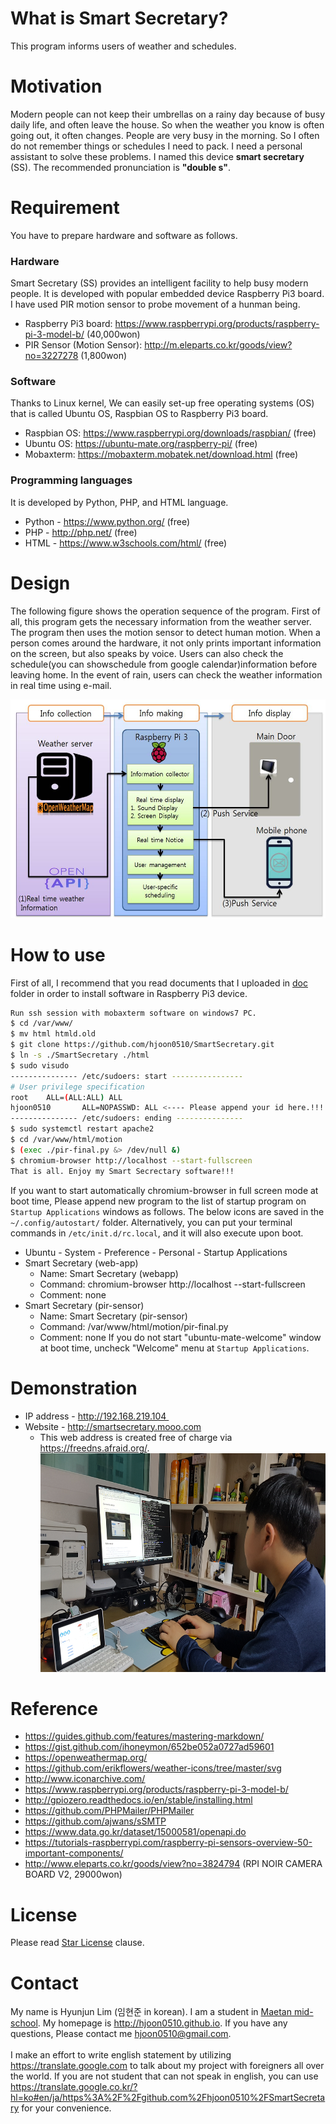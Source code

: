# What is Smart Secretary?
This program informs users of weather and schedules.

# Motivation
Modern people can not keep their umbrellas on a rainy day because of busy daily life, and often leave the house. So when the weather you know is often going out, it often changes. People are very busy in the morning.
So I often do not remember things or schedules I need to pack. I need a personal assistant to solve these problems. I named this device __smart secretary__ (SS). The recommended pronunciation is **"double s"**.

# Requirement
You have to prepare hardware and software as follows.

### Hardware
Smart Secretary (SS) provides an intelligent facility to help busy modern people. It is developed with popular
embedded device Raspberry Pi3 board. I have used PIR motion sensor to probe movement of a hunman being.
* Raspberry Pi3 board: https://www.raspberrypi.org/products/raspberry-pi-3-model-b/ (40,000won)
* PIR Sensor (Motion Sensor): http://m.eleparts.co.kr/goods/view?no=3227278 (1,800won)

### Software
Thanks to Linux kernel, We can easily set-up free operating systems (OS) that is called Ubuntu OS, Raspbian OS
to Raspberry Pi3 board.
* Raspbian OS: https://www.raspberrypi.org/downloads/raspbian/ (free)
* Ubuntu OS: https://ubuntu-mate.org/raspberry-pi/ (free)
* Mobaxterm: https://mobaxterm.mobatek.net/download.html (free)

### Programming languages
It is developed by Python, PHP, and HTML language.
* Python - https://www.python.org/ (free)
* PHP - http://php.net/ (free)
* HTML - https://www.w3schools.com/html/ (free)

# Design
The following figure shows the operation sequence of the program. First of all, this program gets the necessary information from the weather server. The program then uses the motion sensor to detect human motion. When a person comes around the hardware, it not only prints important information on the screen, but also speaks by voice. Users can also check the schedule(you can showschedule from google calendar)information before leaving home. In the event of rain, users can check the weather information in real time using e-mail.

<img src=./pic/ss-diagram.jpg border=0 width=800 height=350> </img>


# How to use
First of all, I recommend that you read documents that I uploaded in [doc](doc/README.md) folder in order to install software in Raspberry Pi3 device.
```bash
Run ssh session with mobaxterm software on windows7 PC.
$ cd /var/www/
$ mv html htmld.old
$ git clone https://github.com/hjoon0510/SmartSecretary.git
$ ln -s ./SmartSecretary ./html
$ sudo visudo
--------------- /etc/sudoers: start ----------------
# User privilege specification
root    ALL=(ALL:ALL) ALL
hjoon0510       ALL=NOPASSWD: ALL <---- Please append your id here.!!!!
--------------- /etc/sudoers: ending ---------------
$ sudo systemctl restart apache2
$ cd /var/www/html/motion
$ (exec ./pir-final.py &> /dev/null &)
$ chromium-browser http://localhost --start-fullscreen
That is all. Enjoy my Smart Secrectary software!!! 
```

If you want to start automatically chromium-browser in full screen mode at boot time, Please append new program to the list of startup program on `Startup Applications` windows as follows. The below icons are saved in the `~/.config/autostart/` folder. Alternatively, you can put your terminal commands in `/etc/init.d/rc.local`, and it will also execute upon boot.
* Ubuntu - System - Preference - Personal - Startup Applications
* Smart Secretary (web-app)
   * Name: Smart Secretary (webapp)
   * Command: chromium-browser http://localhost --start-fullscreen
   * Comment: none
* Smart Secretary (pir-sensor)
   * Name: Smart Secretary (pir-sensor)
   * Command: /var/www/html/motion/pir-final.py
   * Comment: none
If you do not start "ubuntu-mate-welcome" window at boot time, uncheck "Welcome" menu at `Startup Applications`.




# Demonstration
* IP address - http://192.168.219.104 
* Website - http://smartsecretary.mooo.com
   * This web address is created free of charge via https://freedns.afraid.org/.
<img src=https://github.com/hjoon0510/SmartSecretary/blob/master/pic/demo6.jpg border=0 width=500 height=350> </img>


# Reference
* https://guides.github.com/features/mastering-markdown/
* https://gist.github.com/ihoneymon/652be052a0727ad59601
* https://openweathermap.org/
* https://github.com/erikflowers/weather-icons/tree/master/svg
* http://www.iconarchive.com/
* https://www.raspberrypi.org/products/raspberry-pi-3-model-b/
* http://gpiozero.readthedocs.io/en/stable/installing.html
* https://github.com/PHPMailer/PHPMailer
* https://github.com/ajwans/sSMTP
* https://www.data.go.kr/dataset/15000581/openapi.do
* https://tutorials-raspberrypi.com/raspberry-pi-sensors-overview-50-important-components/
* http://www.eleparts.co.kr/goods/view?no=3824794 (RPI NOIR CAMERA BOARD V2, 29000won)

# License
Please read [Star License](LICENSE.md) clause.

# Contact
My name is Hyunjun Lim (임현준 in korean). I am a student in [Maetan mid-school](http://maetan.ms.kr/). My homepage is http://hjoon0510.github.io. If you have any questions, Please contact me hjoon0510@gmail.com.
<br><br>
I make an effort to write english statement by utilizing https://translate.google.com to talk about my project with foreigners all over the world. If you are not student that can not speak in english, you can use https://translate.google.co.kr/?hl=ko#en/ja/https%3A%2F%2Fgithub.com%2Fhjoon0510%2FSmartSecretary for your convenience.
